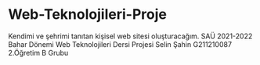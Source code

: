 # Web-Teknolojileri-Proje
Kendimi ve şehrimi tanıtan kişisel web sitesi oluşturacağım.
SAÜ 2021-2022 Bahar Dönemi Web Teknolojileri Dersi Projesi
Selin Şahin G211210087 2.Öğretim B Grubu
